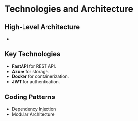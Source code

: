 # Technologies and Architecture
 
## High-Level Architecture
- 
 
## Key Technologies
- **FastAPI** for REST API.
- **Azure** for storage.
- **Docker** for containerization.
- **JWT** for authentication.
 
## Coding Patterns
- Dependency Injection
- Modular Architecture
 